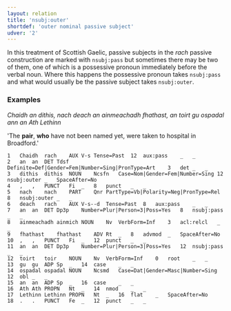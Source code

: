 ```yaml
---
layout: relation
title: 'nsubj:outer'
shortdef: 'outer nominal passive subject'
udver: '2'
---
```


In this treatment of Scottish Gaelic, passive subjects in the _rach_ passive construction are marked with `nsubj:pass` but sometimes there may be two of them, one of which is a possessive pronoun immediately before the verbal noun.
Where this happens the possessive pronoun takes `nsubj:pass` and what would usually be the passive subject takes `nsubj:outer`.

### Examples

_Chaidh an dithis, nach deach an ainmeachadh fhathast, an toirt gu ospadal ann an Ath Lethinn_

'The <b>pair</b>, <b>who</b> have not been named yet, were taken to hospital in Broadford.'

~~~ conllu
1	Chaidh	rach	AUX	V-s	Tense=Past	12	aux:pass	_	_
2	an	an	DET	Tdsf	Definite=Def|Gender=Fem|Number=Sing|PronType=Art	3	det	_	_
3	dithis	dithis	NOUN	Ncsfn	Case=Nom|Gender=Fem|Number=Sing	12	nsubj:outer	_	SpaceAfter=No
4	,	,	PUNCT	Fi	_	8	punct	_	_
5	nach	nach	PART	Qnr	PartType=Vb|Polarity=Neg|PronType=Rel	8	nsubj:outer	_	_
6	deach	rach	AUX	V-s--d	Tense=Past	8	aux:pass	_	_
7	an	an	DET	Dp3p	Number=Plur|Person=3|Poss=Yes	8	nsubj:pass	_	_
8	ainmeachadh	ainmich	NOUN	Nv	VerbForm=Inf	3	acl:relcl	_	_
9	fhathast	fhathast	ADV	Rt	_	8	advmod	_	SpaceAfter=No
10	,	,	PUNCT	Fi	_	12	punct	_	_
11	an	an	DET	Dp3p	Number=Plur|Person=3|Poss=Yes	12	nsubj:pass	_	_
12	toirt	toir	NOUN	Nv	VerbForm=Inf	0	root	_	_
13	gu	gu	ADP	Sp	_	14	case	_	_
14	ospadal	ospadal	NOUN	Ncsmd	Case=Dat|Gender=Masc|Number=Sing	12	obl	_	_
15	an	an	ADP	Sp	_	16	case	_	_
16	Ath	Ath	PROPN	Nt	_	14	nmod	_	_
17	Lethinn	Lethinn	PROPN	Nt	_	16	flat	_	SpaceAfter=No
18	.	.	PUNCT	Fe	_	12	punct	_	_
~~~
<!-- Interlanguage links updated Po 11. listopadu 2024, 20:11:09 CET -->
